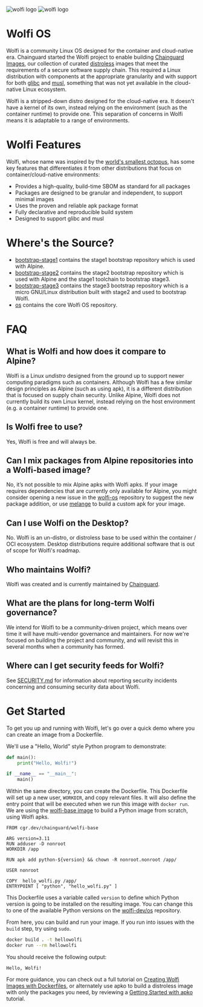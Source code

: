 ![wolfi logo](https://github.com/wolfi-dev/.github/raw/main/profile/wolfi-logo-dark-mode.svg#gh-dark-mode-only)
![wolfi logo](https://github.com/wolfi-dev/.github/raw/main/profile/wolfi-logo-light-mode.svg#gh-light-mode-only)

# Wolfi OS

Wolfi is a community Linux OS designed for the container and cloud-native era. Chainguard started the Wolfi project to enable building [Chainguard Images](https://github.com/chainguard-images), our collection of curated [distroless](https://blog.chainguard.dev/minimal-container-images-towards-a-more-secure-future/) images that meet the requirements of a secure software supply chain. This required a Linux distribution with components at the appropriate granularity and with support for both [glibc](https://www.gnu.org/software/libc/) and [musl](https://www.musl-libc.org/), something that was not yet available in the cloud-native Linux ecosystem.

Wolfi is a stripped-down distro designed for the cloud-native era. It doesn't have a kernel of its own, instead relying on the environment (such as the container runtime) to provide one. This separation of concerns in Wolfi means it is adaptable to a range of environments.

# Wolfi Features

Wolfi, whose name was inspired by the [world's smallest octopus](https://en.wikipedia.org/wiki/Octopus_wolfi), has some key features that differentiates it from other distributions that focus on container/cloud-native environments:

- Provides a high-quality, build-time SBOM as standard for all packages
- Packages are designed to be granular and independent, to support minimal images
- Uses the proven and reliable apk package format
- Fully declarative and reproducible build system
- Designed to support glibc and musl 

# Where's the Source?

* [bootstrap-stage1](https://github.com/wolfi-dev/bootstrap-stage1) contains the stage1 bootstrap repository which is used with Alpine.
* [bootstrap-stage2](https://github.com/wolfi-dev/bootstrap-stage2) contains the stage2 bootstrap repository which is used with Alpine and the stage1 toolchain to bootstrap stage3.
* [bootstrap-stage3](https://github.com/wolfi-dev/bootstrap-stage3) contains the stage3 bootstrap repository which is a micro GNU/Linux distribution built with stage2 and used to bootstrap Wolfi.
* [os](https://github.com/wolfi-dev/os) contains the core Wolfi OS repository.

# FAQ

## What is Wolfi and how does it compare to Alpine?
Wolfi is a Linux _undistro_  designed from the ground up to support newer computing paradigms such as containers. Although Wolfi has a few similar design principles as Alpine (such as using apk), it is a different distribution that is  focused on supply chain security. Unlike Alpine, Wolfi does not currently build its own Linux kernel, instead relying on the host environment (e.g. a container runtime) to provide one.

## Is Wolfi free to use?
Yes, Wolfi is free and will always be.

## Can I mix packages from Alpine repositories into a Wolfi-based image? 
No, it’s not possible to mix Alpine apks with Wolfi apks. If your image requires dependencies that are currently only available for Alpine, you might consider opening a new issue in the [wolfi-os](https://github.com/chainguard-dev/wolfi-os/) repository to suggest the new package addition, or use [melange](https://github.com/chainguard-dev/melange) to build a custom apk for your image.

## Can I use Wolfi on the Desktop?
No. Wolfi is an un-distro, or distroless base to be used within the container / OCI ecosystem. Desktop distributions require additional software that is out of scope for Wolfi's roadmap.

## Who maintains Wolfi?
Wolfi was created and is currently maintained by [Chainguard](https://chainguard.dev).

## What are the plans for long-term Wolfi governance?
We intend for Wolfi to be a community-driven project, which means over time it will have multi-vendor governance and maintainers. For now we're focused on building the project and community, and will revisit this in several months when a community has formed.

## Where can I get security feeds for Wolfi?
See [SECURITY.md](/SECURITY.md) for information about reporting security incidents concerning and consuming security data about Wolfi.

# Get Started

To get you up and running with Wolfi, let's go over a quick demo where you can create an image from a Dockerfile.

We'll use a "Hello, World" style Python program to demonstrate:

```python
def main():
    print("Hello, Wolfi!")

if __name__ == "__main__":
    main()
```

Within the same directory, you can create the Dockerfile. This Dockerfile will set up a new user, `WORKDIR`, and copy relevant files. It will also define the entry point that will be executed when we run this image with `docker run`. We are using the [wolfi-base image](https://github.com/chainguard-images/images/tree/main/images/wolfi-base) to build a Python image from scratch, using Wolfi apks.

```docker
FROM cgr.dev/chainguard/wolfi-base

ARG version=3.11
RUN adduser -D nonroot
WORKDIR /app

RUN apk add python-${version} && chown -R nonroot.nonroot /app/

USER nonroot

COPY  hello_wolfi.py /app/
ENTRYPOINT [ "python", "hello_wolfi.py" ]
```

This Dockerfile uses a variable called `version` to define which Python version is going to be installed on the resulting image. You can change this to one of the available Python versions on the [wolfi-dev/os](https://github.com/wolfi-dev/os) repository.

From here, you can build and run your image. If you run into issues with the `build` step, try using `sudo`.

```sh
docker build . -t hellowolfi
docker run --rm hellowolfi
```

You should receive the following output: 

```
Hello, Wolfi!
```

For more guidance, you can check out a full tutorial on [Creating Wolfi Images with Dockerfiles](https://edu.chainguard.dev/open-source/wolfi/wolfi-with-dockerfiles/), or alternately use apko to build a distroless image with only the packages you need, by reviewing a [Getting Started with apko](https://edu.chainguard.dev/open-source/apko/getting-started-with-apko/) tutorial.
